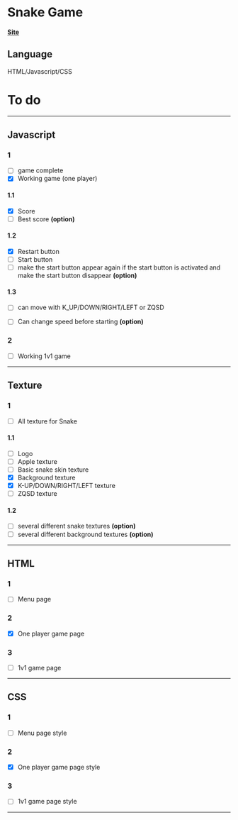 # Snake Game 

**[Site](https://jerem-estici.github.io/Snake-game-html/)**

## Language 
HTML/Javascript/CSS

# To do

---

## Javascript



### 1
- [ ] game complete
- [x] Working game (one player)

#### 1.1
- [x] Score 
- [ ] Best score **(option)**

#### 1.2
- [x] Restart button 
- [ ] Start button
- [ ] make the start button appear again if the start button is activated and make the start button disappear **(option)**

#### 1.3
- [ ] can move with K_UP/DOWN/RIGHT/LEFT or ZQSD
- [ ] Can change speed before starting **(option)**


### 2
- [ ] Working 1v1 game

---

## Texture


  
###  1

- [ ] All texture for Snake 

#### 1.1
- [ ] Logo
- [ ] Apple texture 
- [ ] Basic snake skin texture
- [x] Background texture
- [x] K-UP/DOWN/RIGHT/LEFT texture
- [ ] ZQSD texture

#### 1.2

- [ ] several different snake textures **(option)**
- [ ] several different background textures **(option)**

---

## HTML

### 1 

- [ ] Menu page

### 2

- [x] One player game page

### 3 

- [ ] 1v1 game page

---

## CSS

### 1 

- [ ] Menu page style

### 2

- [x] One player game page style

### 3 

- [ ] 1v1 game page style

---
